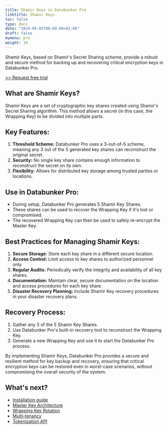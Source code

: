 ```yaml
---
title: Shamir Keys in Databunker Pro
linktitle: Shamir Keys
toc: false
type: docs
date: "2024-05-05T00:00:00+01:00"
draft: false
mymenu: pro
weight: 30
---
```

Shamir Keys, based on Shamir's Secret Sharing scheme, provide a robust and secure method for backing up and recovering critical encryption keys in Databunker Pro.

<a href="javascript:void(0);" onclick="request_free_trial();">&gt;&gt; Request free trial</a>

## What are Shamir Keys?

Shamir Keys are a set of cryptographic key shares created using Shamir's Secret Sharing algorithm. This method allows a secret (in this case, the Wrapping Key) to be divided into multiple parts.

## Key Features:
1. **Threshold Scheme:** Databunker Pro uses a 3-out-of-5 scheme, meaning any 3 out of the 5 generated key shares can reconstruct the original secret.
1. **Security:** No single key share contains enough information to reconstruct the secret on its own.
1. **Flexibility:** Allows for distributed key storage among trusted parties or locations.

## Use in Databunker Pro:
* During setup, Databunker Pro generates 5 Shamir Key Shares.
* These shares can be used to recover the Wrapping Key if it's lost or compromised.
* The recovered Wrapping Key can then be used to safely re-encrypt the Master Key.


## Best Practices for Managing Shamir Keys:

1. **Secure Storage:** Store each key share in a different secure location.
1. **Access Control:** Limit access to key shares to authorized personnel only.
1. **Regular Audits:** Periodically verify the integrity and availability of all key shares.
1. **Documentation:** Maintain clear, secure documentation on the location and access procedures for each key share.
1. **Disaster Recovery Planning:** Include Shamir Key recovery procedures in your disaster recovery plans.

## Recovery Process:
1. Gather any 3 of the 5 Shamir Key Shares.
1. Use Databunker Pro's built-in recovery tool to reconstruct the Wrapping Key.
1. Generate a new Wrapping Key and use it to start the Databunker Pro process.

By implementing Shamir Keys, Databunker Pro provides a secure and resilient method for key backup and recovery, ensuring that critical encryption keys can be restored even in worst-case scenarios, without compromising the overall security of the system.

## What's next?
- [Installation guide](/databunker-pro-docs/installation-guide/)
- [Master Key Architecture](/databunker-pro-docs/master-key/)
- [Wrapping Key Rotation](/databunker-pro-docs/wrapping-key/)
- [Multi-tenancy](/databunker-pro-docs/tenant-api/)
- [Tokenization API](/databunker-pro-docs/tokenization/)
